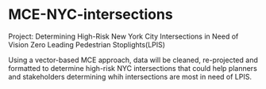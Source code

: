 # MCE-NYC-intersections
 Project: Determining High-Risk New York City Intersections in Need of Vision Zero Leading Pedestrian Stoplights(LPIS)

Using a vector-based MCE approach, data will be cleaned, re-projected and formatted to determine high-risk NYC intersections
that could help planners and stakeholders determining whih intersections are most in need of LPIS.
